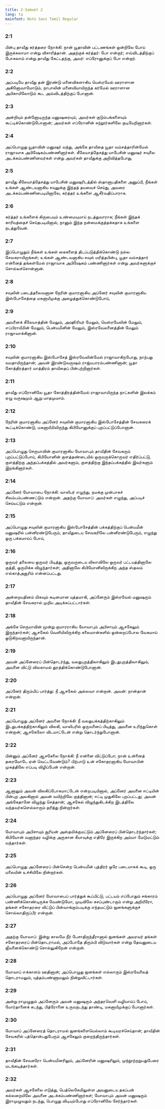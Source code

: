 ```yaml
---
title: 2-Samuel 2
lang: ta
mainfont: Noto Sans Tamil Regular
---
```


###  2:1

பின்பு தாவீது கர்த்தரை நோக்கி: நான் யூதாவின் பட்டணங்கள் ஒன்றிலே போய் இருக்கலாமா என்று விசாரித்தான். அதற்குக் கர்த்தர்: போ என்றார்; எவ்விடத்திற்குப் போகலாம் என்று தாவீது கேட்டதற்கு, அவர்: எப்ரோனுக்குப் போ என்றார்.

###  2:2

அப்படியே தாவீது தன் இரண்டு மனைவிகளாகிய யெஸ்ரயேல் ஊராளான அகினோவாமோடும், நாபாலின் மனைவியாயிருந்த கர்மேல் ஊராளான அபிகாயிலோடும் கூட அவ்விடத்திற்குப் போனான்.

###  2:3

அன்றியும் தன்னோடிருந்த மனுஷரையும், அவர்கள் குடும்பங்களையும் கூட்டிக்கொண்டுபோனான்; அவர்கள் எப்ரோனின் சுற்றூர்களிலே குடியேறினார்கள்.

###  2:4

அப்பொழுது யூதாவின் மனுஷர் வந்து, அங்கே தாவீதை யூதா வம்சத்தாரின்மேல் ராஜாவாக அபிஷேகம்பண்ணினார்கள். கீலேயாத்தேசத்து யாபேசின் மனுஷர் சவுலை அடக்கம்பண்ணினவர்கள் என்று அவர்கள் தாவீதுக்கு அறிவித்தபோது,

###  2:5

தாவீது கீலேயாத்தேசத்து யாபேசின் மனுஷரிடத்தில் ஸ்தானாபதிகளை அனுப்பி, நீங்கள் உங்கள் ஆண்டவனாகிய சவுலுக்கு இந்தத் தயவைச் செய்து, அவரை அடக்கம்பண்ணினபடியினாலே, கர்த்தர் உங்களை ஆசீர்வதிப்பாராக.

###  2:6

கர்த்தர் உங்களைக் கிருபையும் உண்மையுமாய் நடத்துவாராக; நீங்கள் இந்தக் காரியத்தைச் செய்தபடியினால், நானும் இந்த நன்மைக்குத்தக்கதாக உங்களை நடத்துவேன்.

###  2:7

இப்பொழுதும் நீங்கள் உங்கள் கைகளைத் திடப்படுத்திக்கொண்டு நல்ல சேவகராயிருங்கள்; உங்கள் ஆண்டவனாகிய சவுல் மரித்தபின்பு, யூதா வம்சத்தார் என்னைத் தங்கள்மேல் ராஜாவாக அபிஷேகம் பண்ணினார்கள் என்று அவர்களுக்குச் சொல்லச்சொன்னான்.

###  2:8

சவுலின் படைத்தலைவனான நேரின் குமாரனாகிய அப்னேர் சவுலின் குமாரனாகிய இஸ்போசேத்தை மகனாயீமுக்கு அழைத்துக்கொண்டுபோய்,

###  2:9

அவனைக் கீலேயாத்தின் மேலும், அஷூரியர் மேலும், யெஸ்ரயேலின் மேலும், எப்பிராயீமின் மேலும், பென்யமீனின் மேலும், இஸ்ரவேலனைத்தின் மேலும் ராஜாவாக்கினான்.

###  2:10

சவுலின் குமாரனாகிய இஸ்போசேத் இஸ்ரவேலின்மேல் ராஜாவாகிறபோது, நாற்பது வயதாயிருந்தான்; அவன் இரண்டுவருஷம் ராஜ்யபாரம்பண்ணினான்; யூதா கோத்திரத்தார் மாத்திரம் தாவீதைப் பின்பற்றினார்கள்.

###  2:11

தாவீது எப்ரோனிலே யூதா கோத்திரத்தின்மேல் ராஜாவாயிருந்த நாட்களின் இலக்கம் ஏழு வருஷமும் ஆறு மாதமுமாம்.

###  2:12

நேரின் குமாரனாகிய அப்னேர் சவுலின் குமாரனாகிய இஸ்போசேத்தின் சேவகரைக் கூட்டிக்கொண்டு, மகனாயீமிலிருந்து கிபியோனுக்குப் புறப்பட்டுப்போனான்.

###  2:13

அப்பொழுது செருயாவின் குமாரனாகிய யோவாபும் தாவீதின் சேவகரும் புறப்பட்டுப்போய், கிபியோனின் குளத்தண்டையில் ஒருவருக்கொருவர் எதிர்ப்பட்டு, குளத்திற்கு அந்தப்பக்கத்தில் அவர்களும், குளத்திற்கு இந்தப்பக்கத்தில் இவர்களும் இறங்கினார்கள்.

###  2:14

அப்னேர் யோவாபை நோக்கி: வாலிபர் எழுந்து, நமக்கு முன்பாகச் சிலம்பம்பண்ணட்டும் என்றான். அதற்கு யோவாப்: அவர்கள் எழுந்து, அப்படிச் செய்யட்டும் என்றான்.

###  2:15

அப்பொழுது சவுலின் குமாரனாகிய இஸ்போசேத்தின் பக்கத்திற்குப் பென்யமீன் மனுஷரில் பன்னிரண்டுபேரும், தாவீதுடைய சேவகரிலே பன்னிரண்டுபேரும், எழுந்து ஒரு பக்கமாய்ப் போய்,

###  2:16

ஒருவர் தலையை ஒருவர் பிடித்து, ஒருவருடைய விலாவிலே ஒருவர் பட்டயத்தினாலே குத்தி, ஒருமிக்க விழுந்தார்கள்; அதினாலே கிபியோனிலிருக்கிற அந்த ஸ்தலம் எல்காத்அசூரிம் என்னப்பட்டது.

###  2:17

அன்றையதினம் மிகவும் கடினமான யுத்தமாகி, அப்னேரும் இஸ்ரவேல் மனுஷரும் தாவீதின் சேவகரால் முறிய அடிக்கப்பட்டார்கள்.

###  2:18

அங்கே செருயாவின் மூன்று குமாரராகிய யோவாபும் அபிசாயும் ஆசகேலும் இருந்தார்கள்; ஆசகேல் வெளியிலிருக்கிற கலைமான்களில் ஒன்றைப்போல வேகமாய் ஓடுகிறவனாயிருந்தான்.

###  2:19

அவன் அப்னேரைப் பின்தொடர்ந்து, வலதுபுறத்திலாகிலும் இடதுபுறத்திலாகிலும், அவனை விட்டு விலகாமல் துரத்திக்கொண்டுபோனான்.

###  2:20

அப்னேர் திரும்பிப் பார்த்து: நீ ஆசகேல் அல்லவா என்றான். அவன்: நான்தான் என்றான்.

###  2:21

அப்பொழுது அப்னேர் அவனை நோக்கி: நீ வலதுபக்கத்திற்காகிலும் இடதுபக்கத்திற்காகிலும் விலகி, வாலிபரில் ஒருவனைப் பிடித்து, அவனை உரிந்துகொள் என்றான்; ஆசகேலோ விடமாட்டேன் என்று தொடர்ந்துபோனான்.

###  2:22

பின்னும் அப்னேர் ஆசகேலை நோக்கி: நீ என்னை விட்டுப்போ; நான் உன்னைத் தரையோடே ஏன் வெட்டவேண்டும்? பிற்பாடு உன் சகோதரனாகிய யோவாபின் முகத்திலே எப்படி விழிப்பேன் என்றான்.

###  2:23

ஆனாலும் அவன் விலகிப்போகமாட்டேன் என்றபடியினால், அப்னேர் அவனை ஈட்டியின் பின்புற அலகினால் அவன் வயிற்றிலே குத்தினான்; ஈட்டி முதுகிலே புறப்பட்டது; அவன் அங்கேதானே விழுந்து செத்தான்; ஆசகேல் விழுந்துகிடக்கிற இடத்திலே வந்தவர்களெல்லாரும் தரித்து நின்றார்கள்.

###  2:24

யோவாபும் அபிசாயும் சூரியன் அஸ்தமிக்குமட்டும் அப்னேரைப் பின்தொடர்ந்தார்கள்; கிபியோன் வனாந்தர வழிக்கு அருகான கீயாவுக்கு எதிரே இருக்கிற அம்மா மேடுமட்டும் வந்தார்கள்.

###  2:25

அப்பொழுது அப்னேரைப் பின்சென்ற பென்யமீன் புத்திரர் ஒரே படையாகக் கூடி, ஒரு மலையின் உச்சியிலே நின்றார்கள்.

###  2:26

அப்பொழுது அப்னேர் யோவாபைப் பார்த்துக் கூப்பிட்டு, பட்டயம் எப்போதும் சங்காரம் பண்ணிக்கொண்டிருக்க வேண்டுமோ, முடிவிலே கசப்புண்டாகும் என்று அறியீரோ, தங்கள் சகோதரரை விட்டுப் பின்வாங்கும்படிக்கு எந்தமட்டும் ஜனங்களுக்குச் சொல்லாதிருப்பீர் என்றான்.

###  2:27

அதற்கு யோவாப்: இன்று காலமே நீர் பேசாதிருந்தீரானால் ஜனங்கள் அவரவர் தங்கள் சகோதரரைப் பின்தொடராமல், அப்போதே திரும்பி விடுவார்கள் என்று தேவனுடைய ஜீவனைக்கொண்டு சொல்லுகிறேன் என்றான்.

###  2:28

யோவாப் எக்காளம் ஊதினான்; அப்பொழுது ஜனங்கள் எல்லாரும் இஸ்ரவேலைத் தொடராமலும், யுத்தம்பண்ணாமலும் நின்றுவிட்டார்கள்.

###  2:29

அன்று ராமுழுதும் அப்னேரும் அவன் மனுஷரும் அந்தரவெளி வழியாய்ப் போய், யோர்தானைக் கடந்து, பித்ரோனை உருவநடந்து தாண்டி, மகனாயீமுக்குப் போனார்கள்.

###  2:30

யோவாப் அப்னேரைத் தொடராமல் ஜனங்களையெல்லாம் கூடிவரச்செய்தான்; தாவீதின் சேவகரில் பத்தொன்பதுபேரும் ஆசகேலும் குறைந்திருந்தார்கள்.

###  2:31

தாவீதின் சேவகரோ பென்யமீனரிலும், அப்னேரின் மனுஷரிலும், முந்நூற்றறுபதுபேரை மடங்கடித்தார்கள்.

###  2:32

அவர்கள் ஆசகேலை எடுத்து, பெத்லெகேமிலுள்ள அவனுடைய தகப்பன் கல்லறையிலே அவனை அடக்கம்பண்ணினார்கள்; யோவாபும் அவன் மனுஷரும் இராமுழுவதும் நடந்து, பொழுது விடியும்போது எப்ரோனிலே சேர்ந்தார்கள்.

